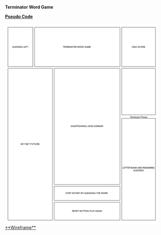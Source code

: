 **Terminator Word Game**





<span style="text-decoration: underline;">**Pseudo Code**</span>






<img src="/assets/Wireframe.png" alt="Wireframe" width="500"/>
<span style="text-decoration: underline;">**Wireframe**</span>
